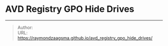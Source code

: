 # AVD Registry GPO Hide Drives


<!--more-->


---

> Author:   
> URL: https://raymondzaagsma.github.io/avd_registry_gpo_hide_drives/  

